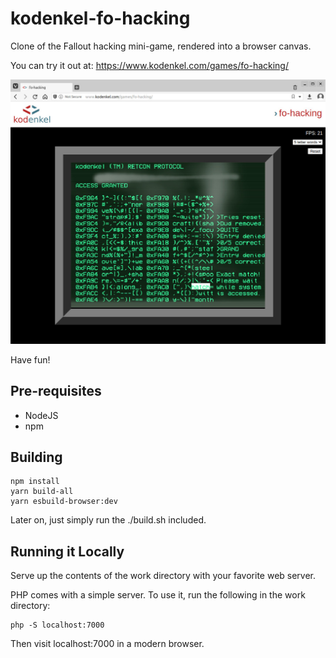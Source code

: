 # kodenkel-fo-hacking

Clone of the Fallout hacking mini-game, rendered into a browser canvas.

You can try it out at: https://www.kodenkel.com/games/fo-hacking/

![Showcase of the mini-game running in a browser](showcase.jpg)

Have fun!

## Pre-requisites

- NodeJS
- npm

## Building

```
npm install
yarn build-all
yarn esbuild-browser:dev
```

Later on, just simply run the ./build.sh included.

## Running it Locally

Serve up the contents of the work directory with your favorite web server.

PHP comes with a simple server. To use it, run the following in the work directory:

```
php -S localhost:7000
```

Then visit localhost:7000 in a modern browser.
